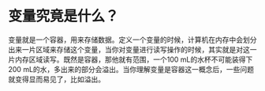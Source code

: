 # 变量究竟是什么？

变量就是一个容器，用来存储数据。定义一个变量的时候，计算机在内存中会划分出来一片区域来存储这个变量，当你对变量进行读写操作的时候，其实就是对这一片内存区域读写。既然是容器，那他就有范围，一个100 mL的水杯不可能装得下200 mL的水，多出来的部分会溢出。当你理解变量是容器这一概念后，一些问题就变得显而易见了，比如溢出。